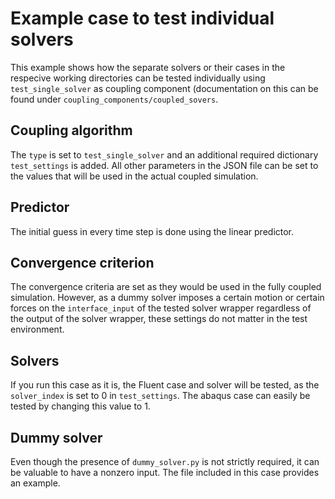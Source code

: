 # Example case to test individual solvers

This example shows how the separate solvers or their cases in the respecive working directories can be tested individually
using `test_single_solver` as coupling component (documentation on this can be found under `coupling_components/coupled_sovers`.

## Coupling algorithm

The `type` is set to `test_single_solver` and an additional required dictionary `test_settings` is added. All other parameters
in the JSON file can be set to the values that will be used in the actual coupled simulation.

## Predictor

The initial guess in every time step is done using the linear predictor. 

## Convergence criterion

The convergence criteria are set as they would be used in the fully coupled simulation. However, as a dummy solver 
imposes a certain motion or certain forces on the `interface_input` of the tested solver wrapper regardless of the output
of the solver wrapper, these settings do not matter in the test environment. 

## Solvers

If you run this case as it is, the Fluent case and solver will be tested, as the `solver_index` is set to 0 in `test_settings`.
The abaqus case can easily be tested by changing this value to 1.

## Dummy solver

Even though the presence of `dummy_solver.py` is not strictly required, it can be valuable to have a nonzero input. The
file included in this case provides an example.